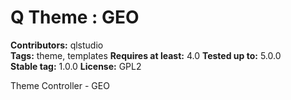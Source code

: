 # Q Theme : GEO #
**Contributors:** qlstudio  
**Tags:** theme, templates
**Requires at least:** 4.0
**Tested up to:** 5.0.0  
**Stable tag:** 1.0.0
**License:** GPL2  

Theme Controller - GEO